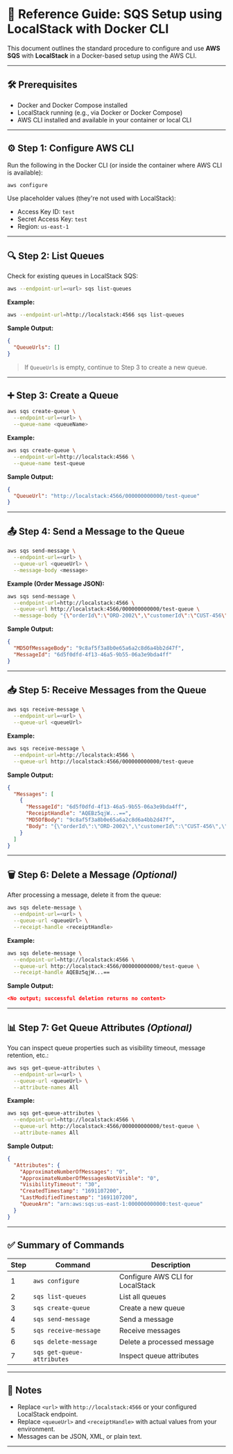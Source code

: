 # 📘 Reference Guide: SQS Setup using LocalStack with Docker CLI

This document outlines the standard procedure to configure and use **AWS SQS** with **LocalStack** in a Docker-based setup using the AWS CLI.

---

## 🛠️ Prerequisites

- Docker and Docker Compose installed
- LocalStack running (e.g., via Docker or Docker Compose)
- AWS CLI installed and available in your container or local CLI

---

## ⚙️ Step 1: Configure AWS CLI

Run the following in the Docker CLI (or inside the container where AWS CLI is available):

```bash
aws configure
```

Use placeholder values (they're not used with LocalStack):

- Access Key ID: `test`
- Secret Access Key: `test`
- Region: `us-east-1`

---

## 🔍 Step 2: List Queues

Check for existing queues in LocalStack SQS:

```bash
aws --endpoint-url=<url> sqs list-queues
```

**Example:**

```bash
aws --endpoint-url=http://localstack:4566 sqs list-queues
```

**Sample Output:**

```json
{
  "QueueUrls": []
}
```

> If `QueueUrls` is empty, continue to Step 3 to create a new queue.

---

## ➕ Step 3: Create a Queue

```bash
aws sqs create-queue \
  --endpoint-url=<url> \
  --queue-name <queueName>
```

**Example:**

```bash
aws sqs create-queue \
  --endpoint-url=http://localstack:4566 \
  --queue-name test-queue
```

**Sample Output:**

```json
{
  "QueueUrl": "http://localstack:4566/000000000000/test-queue"
}
```

---

## 📤 Step 4: Send a Message to the Queue

```bash
aws sqs send-message \
  --endpoint-url=<url> \
  --queue-url <queueUrl> \
  --message-body <message>
```

**Example (Order Message JSON):**

```bash
aws sqs send-message \
  --endpoint-url=http://localstack:4566 \
  --queue-url http://localstack:4566/000000000000/test-queue \
  --message-body "{\"orderId\":\"ORD-2002\",\"customerId\":\"CUST-456\",\"total\":199.99,\"currency\":\"USD\",\"status\":\"CONFIRMED\"}"
```

**Sample Output:**

```json
{
  "MD5OfMessageBody": "9c8af5f3a8b0e65a6a2c8d6a4bb2d47f",
  "MessageId": "6d5f0dfd-4f13-46a5-9b55-06a3e9bda4ff"
}
```

---

## 📥 Step 5: Receive Messages from the Queue

```bash
aws sqs receive-message \
  --endpoint-url=<url> \
  --queue-url <queueUrl>
```

**Example:**

```bash
aws sqs receive-message \
  --endpoint-url=http://localstack:4566 \
  --queue-url http://localstack:4566/000000000000/test-queue
```

**Sample Output:**

```json
{
  "Messages": [
    {
      "MessageId": "6d5f0dfd-4f13-46a5-9b55-06a3e9bda4ff",
      "ReceiptHandle": "AQEBz5qjW...==",
      "MD5OfBody": "9c8af5f3a8b0e65a6a2c8d6a4bb2d47f",
      "Body": "{\"orderId\":\"ORD-2002\",\"customerId\":\"CUST-456\",\"total\":199.99,\"currency\":\"USD\",\"status\":\"CONFIRMED\"}"
    }
  ]
}
```

---

## 🗑️ Step 6: Delete a Message _(Optional)_

After processing a message, delete it from the queue:

```bash
aws sqs delete-message \
  --endpoint-url=<url> \
  --queue-url <queueUrl> \
  --receipt-handle <receiptHandle>
```

**Example:**

```bash
aws sqs delete-message \
  --endpoint-url=http://localstack:4566 \
  --queue-url http://localstack:4566/000000000000/test-queue \
  --receipt-handle AQEBz5qjW...==
```

**Sample Output:**

```json
<No output; successful deletion returns no content>
```

---

## 📊 Step 7: Get Queue Attributes _(Optional)_

You can inspect queue properties such as visibility timeout, message retention, etc.:

```bash
aws sqs get-queue-attributes \
  --endpoint-url=<url> \
  --queue-url <queueUrl> \
  --attribute-names All
```

**Example:**

```bash
aws sqs get-queue-attributes \
  --endpoint-url=http://localstack:4566 \
  --queue-url http://localstack:4566/000000000000/test-queue \
  --attribute-names All
```

**Sample Output:**

```json
{
  "Attributes": {
    "ApproximateNumberOfMessages": "0",
    "ApproximateNumberOfMessagesNotVisible": "0",
    "VisibilityTimeout": "30",
    "CreatedTimestamp": "1691107200",
    "LastModifiedTimestamp": "1691107200",
    "QueueArn": "arn:aws:sqs:us-east-1:000000000000:test-queue"
  }
}
```

---

## ✅ Summary of Commands

| Step | Command                    | Description                      |
| ---- | -------------------------- | -------------------------------- |
| 1    | `aws configure`            | Configure AWS CLI for LocalStack |
| 2    | `sqs list-queues`          | List all queues                  |
| 3    | `sqs create-queue`         | Create a new queue               |
| 4    | `sqs send-message`         | Send a message                   |
| 5    | `sqs receive-message`      | Receive messages                 |
| 6    | `sqs delete-message`       | Delete a processed message       |
| 7    | `sqs get-queue-attributes` | Inspect queue attributes         |

---

## 📎 Notes

- Replace `<url>` with `http://localstack:4566` or your configured LocalStack endpoint.
- Replace `<queueUrl>` and `<receiptHandle>` with actual values from your environment.
- Messages can be JSON, XML, or plain text.

---
